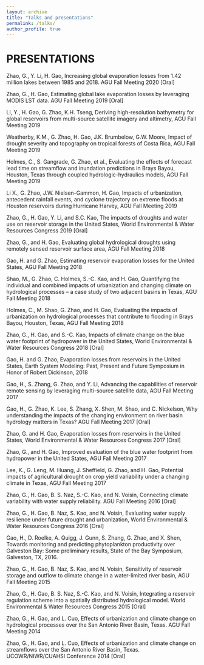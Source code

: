 ```yaml
---
layout: archive
title: "Talks and presentations"
permalink: /talks/
author_profile: true
---
```



PRESENTATIONS
=========
Zhao, G., Y. Li, H. Gao, Increasing global evaporation losses from 1.42 million lakes between 1985 and 2018. AGU Fall Meeting 2020 [Oral]

Zhao, G., H. Gao, Estimating global lake evaporation losses by leveraging MODIS LST data. AGU Fall Meeting 2019 [Oral]

Li, Y., H. Gao, G. Zhao, K.H. Tseng, Deriving high-resolution bathymetry for global reservoirs from multi-source satellite imagery and altimetry, AGU Fall Meeting 2019

Weatherby, K.M., G. Zhao, H. Gao, J.K. Brumbelow, G.W. Moore, Impact of drought severity and topography on tropical forests of Costa Rica, AGU Fall Meeting 2019

Holmes, C., S. Gangrade, G. Zhao, et al., Evaluating the effects of forecast lead time on streamflow and inundation predictions in Brays Bayou, Houston, Texas through coupled hydrologic-hydraulics models, AGU Fall Meeting 2019

Li X., G. Zhao, J.W. Nielsen-Gammon, H. Gao, Impacts of urbanization, antecedent rainfall events, and cyclone trajectory on extreme floods at Houston reservoirs during Hurricane Harvey, AGU Fall Meeting 2019

Zhao, G., H. Gao, Y. Li, and S.C. Kao, The impacts of droughts and water use on reservoir storage in the United States, World Environmental & Water Resources Congress 2019 [Oral]

Zhao, G., and H. Gao, Evaluating global hydrological droughts using remotely sensed reservoir surface area, AGU Fall Meeting 2018

Gao, H. and G. Zhao, Estimating reservoir evaporation losses for the United States, AGU Fall Meeting 2018

Shao, M., G. Zhao, C. Holmes, S.-C. Kao, and H. Gao, Quantifying the individual and combined impacts of urbanization and changing climate on hydrological processes – a case study of two adjacent basins in Texas, AGU Fall Meeting 2018

Holmes, C., M. Shao, G. Zhao, and H. Gao, Evaluating the impacts of urbanization on hydrological processes that contribute to flooding in Brays Bayou, Houston, Texas, AGU Fall Meeting 2018

Zhao, G., H. Gao, and S.-C. Kao, Impacts of climate change on the blue water footprint of hydropower in the United States, World Environmental & Water Resources Congress 2018 [Oral]

Gao, H. and G. Zhao, Evaporation losses from reservoirs in the United States, Earth System Modeling: Past, Present and Future Symposium in Honor of Robert Dickinson, 2018

Gao, H., S. Zhang, G. Zhao, and Y. Li, Advancing the capabilities of reservoir remote sensing by leveraging multi-source satellite data, AGU Fall Meeting 2017

Gao, H., G. Zhao, K. Lee, S. Zhang, X. Shen, M. Shao, and C. Nickelson, Why understanding the impacts of the changing environment on river basin hydrology matters in Texas? AGU Fall Meeting 2017 [Oral]

Zhao, G. and H. Gao, Evaporation losses from reservoirs in the United States, World Environmental & Water Resources Congress 2017 [Oral]

Zhao, G., and H. Gao, Improved evaluation of the blue water footprint from hydropower in the United States, AGU Fall Meeting 2017

Lee, K., G. Leng, M. Huang, J. Sheffield, G. Zhao, and H. Gao, Potential impacts of agricultural drought on crop yield variability under a changing climate in Texas, AGU Fall Meeting 2017

Zhao, G., H. Gao, B. S. Naz, S.-C. Kao, and N. Voisin, Connecting climate variability with water supply reliability. AGU Fall Meeting 2016 [Oral]

Zhao, G., H. Gao, B. Naz, S. Kao, and N. Voisin, Evaluating water supply resilience under future drought and urbanization, World Environmental & Water Resources Congress 2016 [Oral]

Gao, H., D. Roelke, A. Quigg, J. Gunn, S. Zhang, G. Zhao, and X. Shen, Towards monitoring and predicting phytoplankton productivity over Galveston Bay: Some preliminary results, State of the Bay Symposium, Galveston, TX, 2016.

Zhao, G., H. Gao, B. Naz, S. Kao, and N. Voisin, Sensitivity of reservoir storage and outflow to climate change in a water-limited river basin, AGU Fall Meeting 2015

Zhao, G., H. Gao, B. S. Naz, S.-C. Kao, and N. Voisin, Integrating a reservoir regulation scheme into a spatially distributed hydrological model. World Environmental & Water Resources Congress 2015 [Oral]

Zhao, G., H. Gao, and L. Cuo, Effects of urbanization and climate change on hydrological processes over the San Antonio River Basin, Texas. AGU Fall Meeting 2014

Zhao, G., H. Gao, and L. Cuo, Effects of urbanization and climate change on streamflows over the San Antonio River Basin, Texas. UCOWR/NIWR/CUAHSI Conference 2014 [Oral]

